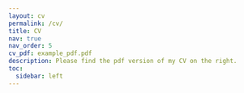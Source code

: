 ```yaml
---
layout: cv
permalink: /cv/
title: CV
nav: true
nav_order: 5
cv_pdf: example_pdf.pdf
description: Please find the pdf version of my CV on the right. 
toc:
  sidebar: left
---
```

